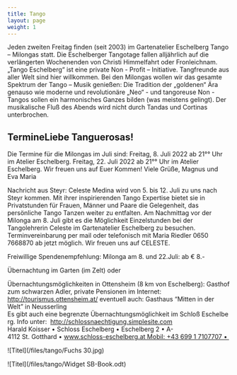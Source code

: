 ```yaml
---
title: Tango
layout: page
weight: 1
---
```


Jeden zweiten Freitag finden (seit 2003) im Gartenatelier Eschelberg Tango – Milongas statt. Die Eschelberger Tangotage fallen alljährlich auf die verlängerten Wochenenden von Christi Himmelfahrt oder Fronleichnam.  
„Tango Eschelberg“ ist eine private Non - Profit – Initiative. Tangfreunde aus aller Welt sind hier willkommen.
Bei den Milongas wollen wir das gesamte Spektrum der Tango – Musik genießen: Die Tradition der „goldenen“ Ära genauso wie moderne und revolutionäre „Neo“ - und tangoreuse Non -Tangos sollen ein harmonisches Ganzes bilden (was meistens gelingt).
Der musikalische Fluß des Abends wird nicht durch Tandas und Cortinas unterbrochen.

## TermineLiebe Tanguerosas!
Die Termine für die Milongas im Juli sind:
Freitag,  8. Juli 2022  ab 21°° Uhr im Atelier Eschelberg. 
Freitag,  22. Juli 2022  ab 21°° Uhr im Atelier Eschelberg. 
Wir freuen uns auf Euer Kommen! Viele Grüße,
Magnus und Eva Maria

Nachricht aus Steyr:
Celeste Medina wird von 5. bis 12. Juli zu uns nach Steyr kommen. Mit ihrer inspirierenden Tango Expertise bietet sie in Privatstunden für Frauen, Männer und Paare die Gelegenheit, das persönliche Tango Tanzen weiter zu entfalten.
Am Nachmittag vor der Milonga am 8. Juli gibt es die Möglichkeit Einzelstunden bei der Tangolehrerin Celeste im Gartenatelier Eschelberg zu besuchen.
Terminvereinbarung per mail oder telefonisch mit Maria Riedler 0650 7668870 ab jetzt möglich.
Wir freuen uns auf CELESTE.


Freiwillige Spendenempfehlung: Milonga am 8. und 22.Juli: ab € 8.-

Übernachtung im Garten (im Zelt) oder

Übernachtungsmöglichkeiten in 
Ottensheim (8 km von Eschelberg): Gasthof zum schwarzen Adler, private Pensionen im Internet: http://tourismus.ottensheim.at/ eventuell auch: Gasthaus “Mitten in der Welt” in Neusserling
Es gibt auch eine begrenzte Übernachtungsmöglichkeit im Schloß Eschelberg.
Info unter: 
http://schlossnaechtigung.simplesite.com
Harald Koisser • Schloss Eschelberg • Eschelberg 2 • A-4112 St. Gotthard • www.schloss-eschelberg.at Mobil: +43 699 1 7107707 • 





![Titel](/files/tango/Fuchs 30.jpg)


![Titel](/files/tango/Widget SB-Book.odt)
